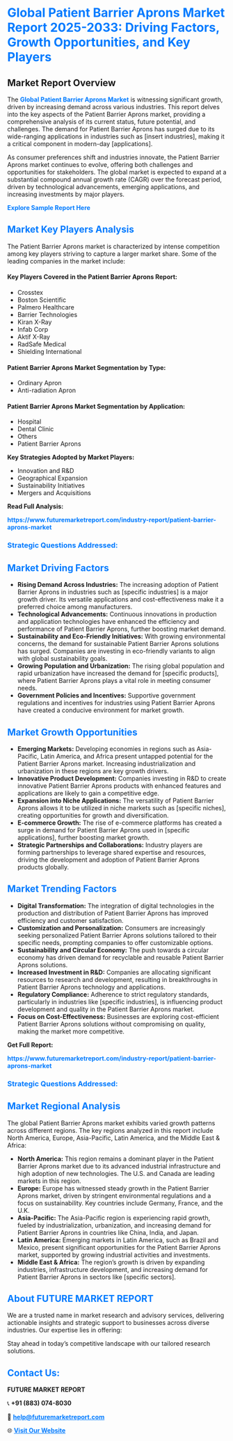 <h1 style="color: #007BFF;">Global Patient Barrier Aprons Market Report 2025-2033: Driving Factors, Growth Opportunities, and Key Players</h1>

<section id="overview">
<h2>Market Report Overview</h2>
<p>The <a href="https://www.futuremarketreport.com/industry-report/patient-barrier-aprons-market" style="color: #007BFF; text-decoration: none;"><strong>Global Patient Barrier Aprons Market</strong></a> is witnessing significant growth, driven by increasing demand across various industries. This report delves into the key aspects of the Patient Barrier Aprons market, providing a comprehensive analysis of its current status, future potential, and challenges. The demand for Patient Barrier Aprons has surged due to its wide-ranging applications in industries such as [insert industries], making it a critical component in modern-day [applications].</p>
<p>As consumer preferences shift and industries innovate, the Patient Barrier Aprons market continues to evolve, offering both challenges and opportunities for stakeholders. The global market is expected to expand at a substantial compound annual growth rate (CAGR) over the forecast period, driven by technological advancements, emerging applications, and increasing investments by major players.</p>
</section>

<section id="overview">
<p><a href="https://www.futuremarketreport.com/request-sample/reportId=124078" style="color: #007BFF; text-decoration: none;"><strong>Explore Sample Report Here</strong></a></p>
</section>

<section id="key-players">
<h2 style="color: #007BFF;">Market Key Players Analysis</h2>
<p>The Patient Barrier Aprons market is characterized by intense competition among key players striving to capture a larger market share. Some of the leading companies in the market include:</p>
<h4>Key Players Covered in the Patient Barrier Aprons Report:</h4>
<ul><li>Crosstex</li><li>Boston Scientific</li><li>Palmero Healthcare</li><li>Barrier Technologies</li><li>Kiran X-Ray</li><li>Infab Corp</li><li>Aktif X-Ray</li><li>RadSafe Medical</li><li>Shielding International</li></ul>
<h4>Patient Barrier Aprons Market Segmentation by Type:</h4>
<ul><li>Ordinary Apron</li><li>Anti-radiation Apron</li></ul>

<h4>Patient Barrier Aprons Market Segmentation by Application:</h4>
<ul><li>Hospital</li><li>Dental Clinic</li><li>Others</li><li>Patient Barrier Aprons</li></ul>
<p><strong>Key Strategies Adopted by Market Players:</strong></p>
<ul>
<li>Innovation and R&D</li>
<li>Geographical Expansion</li>
<li>Sustainability Initiatives</li>
<li>Mergers and Acquisitions</li>
</ul>
</section>

<section>
<p><strong>Read Full Analysis: </strong></p><a href="https://www.futuremarketreport.com/industry-report/patient-barrier-aprons-market" style="color: #007BFF; text-decoration: none;"><strong>https://www.futuremarketreport.com/industry-report/patient-barrier-aprons-market</strong></a>
<h3 style="color: #007BFF;">Strategic Questions Addressed:</h3>
</section>

<section id="driving-factors">
<h2 style="color: #007BFF;">Market Driving Factors</h2>
<ul>
<li><strong>Rising Demand Across Industries:</strong> The increasing adoption of Patient Barrier Aprons in industries such as [specific industries] is a major growth driver. Its versatile applications and cost-effectiveness make it a preferred choice among manufacturers.</li>
<li><strong>Technological Advancements:</strong> Continuous innovations in production and application technologies have enhanced the efficiency and performance of Patient Barrier Aprons, further boosting market demand.</li>
<li><strong>Sustainability and Eco-Friendly Initiatives:</strong> With growing environmental concerns, the demand for sustainable Patient Barrier Aprons solutions has surged. Companies are investing in eco-friendly variants to align with global sustainability goals.</li>
<li><strong>Growing Population and Urbanization:</strong> The rising global population and rapid urbanization have increased the demand for [specific products], where Patient Barrier Aprons plays a vital role in meeting consumer needs.</li>
<li><strong>Government Policies and Incentives:</strong> Supportive government regulations and incentives for industries using Patient Barrier Aprons have created a conducive environment for market growth.</li>
</ul>
</section>

<section id="growth-opportunities">
<h2 style="color: #007BFF;">Market Growth Opportunities</h2>
<ul>
<li><strong>Emerging Markets:</strong> Developing economies in regions such as Asia-Pacific, Latin America, and Africa present untapped potential for the Patient Barrier Aprons market. Increasing industrialization and urbanization in these regions are key growth drivers.</li>
<li><strong>Innovative Product Development:</strong> Companies investing in R&D to create innovative Patient Barrier Aprons products with enhanced features and applications are likely to gain a competitive edge.</li>
<li><strong>Expansion into Niche Applications:</strong> The versatility of Patient Barrier Aprons allows it to be utilized in niche markets such as [specific niches], creating opportunities for growth and diversification.</li>
<li><strong>E-commerce Growth:</strong> The rise of e-commerce platforms has created a surge in demand for Patient Barrier Aprons used in [specific applications], further boosting market growth.</li>
<li><strong>Strategic Partnerships and Collaborations:</strong> Industry players are forming partnerships to leverage shared expertise and resources, driving the development and adoption of Patient Barrier Aprons products globally.</li>
</ul>
</section>

<section id="trending-factors">
<h2 style="color: #007BFF;">Market Trending Factors</h2>
<ul>
<li><strong>Digital Transformation:</strong> The integration of digital technologies in the production and distribution of Patient Barrier Aprons has improved efficiency and customer satisfaction.</li>
<li><strong>Customization and Personalization:</strong> Consumers are increasingly seeking personalized Patient Barrier Aprons solutions tailored to their specific needs, prompting companies to offer customizable options.</li>
<li><strong>Sustainability and Circular Economy:</strong> The push towards a circular economy has driven demand for recyclable and reusable Patient Barrier Aprons solutions.</li>
<li><strong>Increased Investment in R&D:</strong> Companies are allocating significant resources to research and development, resulting in breakthroughs in Patient Barrier Aprons technology and applications.</li>
<li><strong>Regulatory Compliance:</strong> Adherence to strict regulatory standards, particularly in industries like [specific industries], is influencing product development and quality in the Patient Barrier Aprons market.</li>
<li><strong>Focus on Cost-Effectiveness:</strong> Businesses are exploring cost-efficient Patient Barrier Aprons solutions without compromising on quality, making the market more competitive.</li>
</ul>
</section>

<section>
<p><strong>Get Full Report: </strong></p><a href="https://www.futuremarketreport.com/industry-report/patient-barrier-aprons-market" style="color: #007BFF; text-decoration: none;"><strong>https://www.futuremarketreport.com/industry-report/patient-barrier-aprons-market</strong></a>
<h3 style="color: #007BFF;">Strategic Questions Addressed:</h3>
</section>


<section id="regional-analysis">
<h2 style="color: #007BFF;">Market Regional Analysis</h2>
<p>The global Patient Barrier Aprons market exhibits varied growth patterns across different regions. The key regions analyzed in this report include North America, Europe, Asia-Pacific, Latin America, and the Middle East & Africa:</p>
<ul>
<li><strong>North America:</strong> This region remains a dominant player in the Patient Barrier Aprons market due to its advanced industrial infrastructure and high adoption of new technologies. The U.S. and Canada are leading markets in this region.</li>
<li><strong>Europe:</strong> Europe has witnessed steady growth in the Patient Barrier Aprons market, driven by stringent environmental regulations and a focus on sustainability. Key countries include Germany, France, and the U.K.</li>
<li><strong>Asia-Pacific:</strong> The Asia-Pacific region is experiencing rapid growth, fueled by industrialization, urbanization, and increasing demand for Patient Barrier Aprons in countries like China, India, and Japan.</li>
<li><strong>Latin America:</strong> Emerging markets in Latin America, such as Brazil and Mexico, present significant opportunities for the Patient Barrier Aprons market, supported by growing industrial activities and investments.</li>
<li><strong>Middle East & Africa:</strong> The region’s growth is driven by expanding industries, infrastructure development, and increasing demand for Patient Barrier Aprons in sectors like [specific sectors].</li>
</ul>
</section>

<footer>
<h2 style="color: #007BFF;">About FUTURE MARKET REPORT</h2>
<p>We are a trusted name in market research and advisory services, delivering actionable insights and strategic support to businesses across diverse industries. Our expertise lies in offering:</p>

<p>Stay ahead in today’s competitive landscape with our tailored research solutions.</p>

<h2 style="color: #007BFF;">Contact Us:</h2>
<p><strong>FUTURE MARKET REPORT</strong></p>
<p>📞 <strong>+91 (883) 074-8030</strong></p>
<p>📧 <strong><a href="mailto:help@futuremarketreport.com" style="color: #007BFF;">help@futuremarketreport.com</a></strong></p>
<p>🌐 <strong><a href="https://www.futuremarketreport.com/" style="color: #007BFF;">Visit Our Website</a></strong></p>
</footer>